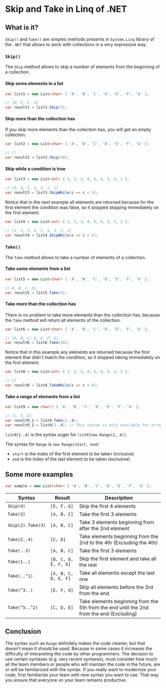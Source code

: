 # Skip and Take in Linq of .NET



## What is it?

`Skip()` and `Take()` are simples methods presents in `System.Linq` library of the `.NET` that allows to work with collections in a very expressive way.


### `Skip()`

The `Skip` method allows to skip a number of elements from the beginning of a collection.


#### Skip some elements in a list
```csharp
var list1 = new List<char> { 'A', 'B', 'C', 'D', 'E', 'F', 'G' };

// [D, E, F, G]
var result1 = list1.Skip(3);
```


#### Skip more than the collection has
If you skip more elements than the collection has, you will get an empty collection.

```csharp
var list2 = new List<char> { 'A', 'B', 'C', 'D', 'E', 'F', 'G' };

// []
var result2 = list2.Skip(30);
```


#### Skip while a condition is true

```csharp
var list3 = new List<int> { 1, 2, 3, 4, 5, 4, 3, 2, 1 };

// [3, 4, 5, 4, 3, 2, 1]
var result3 = list3.SkipWhile(c => c < 3);
```

Notice that in the next example all elements are returned because for the first element the condition was false, so it stopped skipping immediately on the first element.

```csharp
var list4 = new List<int> { 1, 2, 3, 4, 5, 4, 3, 2, 1 };

// [1, 2, 3, 4, 5, 4, 3, 2, 1]
var result4 = list4.SkipWhile(c => c > 1);
```


### `Take()`

The `Take` method allows to take a number of elements of a collection.


#### Take some elements from a list
```csharp
var list5 = new List<char> { 'A', 'B', 'C', 'D', 'E', 'F', 'G' };

// A, B, C, D]
var result5 = list5.Take(4);
```


#### Take more than the collection has
There is no problem to take more elements than the collection has, because the `Take` method will return all elements of the collection.

```csharp
var list6 = new List<char> { 'A', 'B', 'C', 'D', 'E', 'F', 'G' };

// [A, B, C, D, E, F, G]
var result6 = list6.Take(30);
```


Notice that in this example any elements are returned because the first element that didn't match the condition, so it stopped taking immediately on the first element.
```csharp
var list8 = new List<int> { 1, 2, 3, 4, 5, 4, 3, 2, 1 };

// []
var result8 = list8.TakeWhile(c => c > 4);
```


#### Take a range of elements from a list
```csharp
var list9 = new char[] { 'A', 'B', 'C', 'D', 'E', 'F', 'G' };

// [C, D, E]
var result9_1 = list9.Take(2..4);
var result9_2 = list9[2..4]; // This syntax is only available for arrays
```

`list9[2..4]` is the syntax suger for `list9[new Range(2, 4)]`.

The syntax for `Range` is `new Range(start, end)`
- `start` is the index of the first element to be taken (inclusive)
- `end` is the index of the last element to be taken (exclusive)


## Some more examples
```csharp
var sample = new List<char> { 'A', 'B', 'C', 'D', 'E', 'F', 'G' };
```

| Syntax            | Result               | Description                                                                              |
|---                |---                   |---                                                                                       |
| `Skip(4)`         | `[E, F, G]`          | Skip the first 4 elements                                                                |
| `Take(3)`         | `[A, B, C]`          | Take the first 3 elements                                                                |
| `Skip(2).Take(3)` | `[A, B, C]`          | Take 3 elements beginning from after the 2nd element                                     |
| `Take(2..4)`      | `[C, D]`             | Take elements beginning from the 2nd to the 4th (Excluding the 4th)                      |
| `Take(..3)`       | `[A, B, C]`          | Take the first 3 elements                                                                |
| `Take(1..)`       | `[B, C, D, E, F, G]` | Skip the first element and take all the rest                                             |
| `Take(..^1)`      | `[A, B, C, D, E, F]` | Take all elements except the last one                                                    |
| `Take(^3..)`      | `[E, F, G]`          | Skip all elements before the 3rd from the end                                            |
| `Take(^5..^2)`    | `[C, D, E]`          | Take elements beginning from the 5th from the end until the 2nd from the end (Excluding) |


## Conclusion
The syntax such as `Range` definitely makes the code cleaner, but that doesn't mean it should be used. Because in some cases it increases the difficulty of interpreting the code by other programmers. The decision to use certain syntaxes (e.g. very recent syntaxes), must consider how much all the team members or people who will maintain the code in the future, are or will be familiarized with the syntax. If you really want to modernize your code, first familiarize your team with new syntax you want to use. That way you ensure that everyone on your team remains productive.
